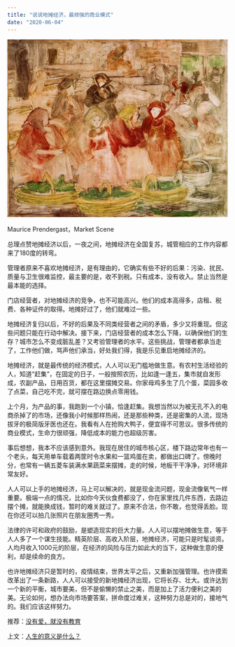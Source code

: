 ```yaml
---
title: "说说地摊经济，最顽强的商业模式"
date: "2020-06-04"
---
```


![连岳文章](images/连岳文章picture-6.jpg)

Maurice Prendergast，Market Scene  

  

总理点赞地摊经济以后，一夜之间，地摊经济在全国复苏，城管相应的工作内容都来了180度的转弯。

  

管理者原来不喜欢地摊经济，是有理由的，它确实有些不好的后果：污染、扰民、质量与卫生很难监控，最主要的是，收不到税。只有成本，没有收入。禁止当然是最本能的选择。

  

门店经营者，对地摊经济的竞争，也不可能高兴。他们的成本高得多，店租、税费、各种证件的取得。地摊好过了，他们就难过一些。

  

地摊经济复归以后，不好的后果及不同类经营者之间的矛盾，多少又将重现。但这些问题只能在行动中解决。接下来，门店经营者的成本怎么下降，以确保他们的生存？城市怎么不变成脏乱差？又考验管理者的水平。这些挑战，管理者都承当走了，工作他们做，骂声他们承当，好处我们得，我是乐见重启地摊经济的。

  

地摊经济，就是最传统的经济模式，人人可以无门槛地做生意。有农村生活经验的人，知道“赶集”，在固定的日子，一般按照农历，比如逢一逢五，集市就自发形成，农副产品，日用百货，都在这里摆摊交易。你家母鸡多生了几个蛋，菜园多收了点菜，自己吃不完，就可摆在路边换点零用钱。

  

上个月，为产品的事，我跑到一个小镇，恰逢赶集。我想当然以为被无孔不入的电商杀掉了的市场，还像我小时候那样热闹，还是那些种类，还是密集的人流，现场拔牙的极简版牙医也还在。我看有人在抢购大鸭子，便宜得不可思议。很多传统的商业模式，生命力很顽强，降低成本的能力也超级厉害。

  

事后想想，我本不应该感到意外。我现在居住的城市核心区，楼下路边常年也有一个老头，每天用单车载着两筐时令水果和一篮鸡蛋在卖，都做出口碑了。傍晚时分，也常有一辆五菱车装满水果蔬菜来摆摊，走的时候，地板干干净净，对环境非常友好。

  

人人可以上手的地摊经济，马上可以解决的，就是现金流问题，现金流像氧气一样重要。极端一点的情况，比如你今天伙食费都没了，你在家里找几件东西，去路边摆个摊，就能换成钱，暂时的难关就过了。原来不合法，你不敢，也觉得丢脸。现在你还可以拍几张照片在朋友圈秀一秀。

  

法律的许可和政府的鼓励，是塑造现实的巨大力量。人人可以摆地摊做生意，等于人人多了一个谋生技能。精英阶层、高收入阶层，地摊经济，可能只是时髦谈资。人均月收入1000元的阶层，在经济的风险与压力如此大的当下，这种做生意的便利，却是续命的良方。

  

也许地摊经济只是暂时的，疫情结束，世界太平之后，又重新加强管理。也许摸索改革出了一条新路，人人可以接受的新地摊经济出现，它将长存、壮大。或许达到一个新的平衡，城市要美，但不是偷懒的禁止之美，而是加上了活力便利之美的美。无论如何，想办法向市场要答案，拼命度过难关，这种努力总是对的，接地气的。我们应该这样努力。

  

推荐：[没有爱，就没有教育](http://mp.weixin.qq.com/s?__biz=MjM5NDU0Mjk2MQ==&mid=2651640696&idx=2&sn=89d737d616de654ed1ca029b5874b7e9&chksm=bd7e57668a09de70c51890ba0707c175281b5389135f77f144acc6943b7a328e5d0e7916ddc3&scene=21#wechat_redirect)  

上文：[人生的意义是什么？](http://mp.weixin.qq.com/s?__biz=MjM5NDU0Mjk2MQ==&mid=2651640768&idx=1&sn=4d12e0104fa869f5b4f0ef70ad790e6a&chksm=bd7e57de8a09dec8fd0922d64460089325bcc45ac72b86340a8ebec203a368efad4cd1f9c0e9&scene=21#wechat_redirect)
